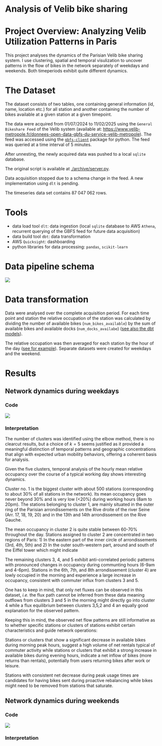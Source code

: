 # Analysis of Velib bike sharing


# Project Overview: Analyzing Velib Utilization Patterns in Paris

This project analyses the dynamics of the Parisian Velib bike sharing
system. I use clustering, spatial and temporal visulization to uncover
patterns in the flow of bikes in the network separately of weekdays and
weekends. Both timeperiods exhibit quite different dynamics.

# The Dataset

The dataset consists of two tables, one containing general information
(id, name, location etc.) for all station and another containing the
number of bikes available at a given station at a given timepoint.

The data were acquired from 01/07/2024 to 11/02/2025 using the
`General Bikeshare Feed` of the Velib system (available at:
<https://www.velib-metropole.fr/donnees-open-data-gbfs-du-service-velib-metropole>).
The feed was accessed using the
[`gbfs-client`](https://github.com/jakehadar/bikeshare-client-python)
package for python. The feed was queried at a time interval of 5
minutes.

After unnesting, the newly acquired data was pushed to a local `sqlite`
database.

The original script is available at
[./archive/server.py](./archive/server.py).

Data acquisition stopped due to a schema change in the feed. A new
implementation using `dlt` is pending.

The timeseries data set contains 87 047 062 rows.

# Tools

- data load tool `dlt`: data ingestion (local `sqlite` database to AWS
  `Athena`, recurrent querying of the GBFS feed for future data
  acquisition)
- data build tool `dbt`: data transformation
- AWS `Quicksight`: dashboarding
- python libraries for data processing: `pandas`, `scikit-learn`

# Data pipeline schema

![](./img/mermaid-diagram-2025-04-27-214223.png)

# Data transformation

Data were analysed over the complete acquisition period. For each time
point and station the relative occupation of the station was calculated
by dividing the number of available bikes (`num_bikes_available`) by the
sum of available bikes and available docks (`num_docks_availabe`) ([see
also the dbt models](./dbt/athena_/models/)).

The relative occupation was then averaged for each station by the hour
of the day ([see for
example](./analysis/paris/rel_avail_weekdays/rel_avail_data.py)).
Separate datasets were created for weekdays and the weekend.

# Results

## Network dynamics during weekdays

### Code

![](readme_files/figure-commonmark/cell-4-output-1.png)

### Interpretation

The number of clusters was identified using the elbow method, there is
no clearcut results, but a choice of $k=5$ seems justified as it
provided a meaningful distinction of temporal patterns and geographic
concentrations that align with expected urban mobility behaviors,
offering a coherent basis for analysis.

Given the five clusters, temporal analysis of the hourly mean relative
occupancy over the course of a typical working day shows interesting
dynamics.

Cluster no. 1 is the biggest cluster with about 500 stations
(corresponding to about 30% of all stations in the network). Its mean
occupancy goes never beyond 30% and is very low (\<20%) during working
hours (8am to 20pm). The stations belonging to cluster 1, are mainly
situated in the outer ring of the Parisian arrondissements on the Rive
droite of the river Seine (Arr. 17, 18, 19, 20) and in the 13th and 14th
arrondissement on the Rive Gauche.

The mean occupancy in cluster 2 is quite stable between 60-70%
throughout the day. Stations assigned to cluster 2 are concentrated in
two regions of Paris: 1) In the eastern part of the inner circle of
arrondissements (3rd, 4th, 5th) and 2) In the outer south-western part,
around and south of the Eiffel tower which might indicate

The remaining clusters 3, 4, and 5 exhibit anti-correlated periodic
patterns with pronounced changes in occupancy during communting hours
(6-9am and 4-6pm). Stations in the 6th, 7th, and 8th arrondissement
(cluster 4) are lowly occupied in the morning and experience a large
increase in occupancy, consistent with commuter influx from clusters 3
and 5.

One has to keep in mind, that only net fluxes can be observed in this
dataset, *i.e.* the flux path cannot be inferred from these data meaning
outflows from clusters 3 and 5 in the morning might directly go into
cluster 4 while a flux equilibrium between clusters 3,5,2 and 4 an
equally good explanation for the observed pattern.

Keeping this in mind, the observed net flow patterns are still
informative as to whether specific stations or clusters of stations
exhibit certain characteristics and guide network operations:

Stations or clusters that show a significant decrease in available bikes
during morning peak hours, suggest a high volume of net rentals typical
of commuter activity while stations or clusters that exhibit a strong
increase in available bikes during evening hours, indicate a net inflow
of bikes (more returns than rentals), potentially from users returning
bikes after work or leisure.

Stations with consistent net decrease during peak usage times are
candidates for having bikes sent during proactive rebalancing while
bikes might need to be removed from stations that saturate.

## Network dynamics during weekends

### Code

![](readme_files/figure-commonmark/cell-6-output-1.png)

### Interpretation

<!-- # Outlook
&#10;## Occupancy analysis
- per district/city
- correlation with sociodemographic indicators (salary, age, level of education, total population)
- correlation with station elevation
- stratified analysis mechanical/ebikes
&#10;
## Network structure analysis (solely based on stations)
&#10;- theoretical capacity -->
